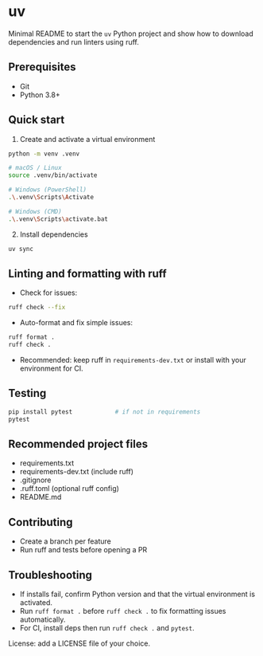 # uv

Minimal README to start the `uv` Python project and show how to download dependencies and run linters using ruff.

## Prerequisites
- Git
- Python 3.8+

## Quick start
1. Create and activate a virtual environment
```bash
python -m venv .venv

# macOS / Linux
source .venv/bin/activate

# Windows (PowerShell)
.\.venv\Scripts\Activate

# Windows (CMD)
.\.venv\Scripts\activate.bat
```

2. Install dependencies
```bash
uv sync
```

## Linting and formatting with ruff
- Check for issues:
```bash
ruff check --fix
```

- Auto-format and fix simple issues:
```bash
ruff format .
ruff check .
```

- Recommended: keep ruff in `requirements-dev.txt` or install with your environment for CI.

## Testing
```bash
pip install pytest            # if not in requirements
pytest
```

## Recommended project files
- requirements.txt
- requirements-dev.txt (include ruff)
- .gitignore
- .ruff.toml (optional ruff config)
- README.md

## Contributing
- Create a branch per feature
- Run ruff and tests before opening a PR

## Troubleshooting
- If installs fail, confirm Python version and that the virtual environment is activated.
- Run `ruff format .` before `ruff check .` to fix formatting issues automatically.
- For CI, install deps then run `ruff check .` and `pytest`.

License: add a LICENSE file of your choice.
